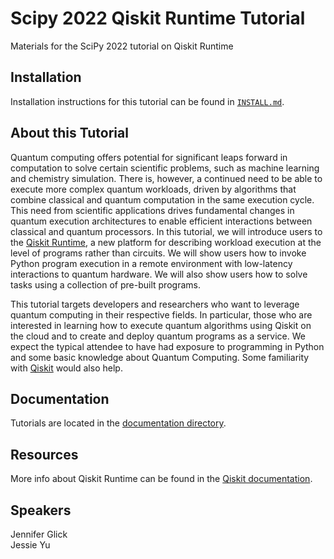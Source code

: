 # Scipy 2022 Qiskit Runtime Tutorial

Materials for the SciPy 2022 tutorial on Qiskit Runtime

## Installation

Installation instructions for this tutorial can be found in [`INSTALL.md`](INSTALL.md).

## About this Tutorial

Quantum computing offers potential for significant leaps forward in computation to solve certain scientific problems, such as machine learning and chemistry simulation. There is, however, a continued need to be able to execute more complex quantum workloads, driven by algorithms that combine classical and quantum computation in the same execution cycle. This need from scientific applications drives fundamental changes in quantum execution architectures to enable efficient interactions between classical and quantum processors. In this tutorial, we will introduce users to the [Qiskit Runtime](https://www.ibm.com/quantum/qiskit-runtime), a new platform for describing workload execution at the level of programs rather than circuits. We will show users how to invoke Python program execution in a remote environment with low-latency interactions to quantum hardware. We will also show users how to solve tasks using a collection of pre-built programs. <br>

This tutorial targets developers and researchers who want to leverage quantum computing in their respective fields. In particular, those who are interested in learning how to execute quantum algorithms using Qiskit on the cloud and to create and deploy quantum programs as a service. We expect the typical attendee to have had exposure to programming in Python and some basic knowledge about Quantum Computing. Some familiarity with [Qiskit](https://qiskit.org/) would also help.

## Documentation

Tutorials are located in the [documentation directory](docs/tutorials/README.md).

## Resources

More info about Qiskit Runtime can be found in the [Qiskit documentation](https://qiskit.org/documentation/partners/qiskit_ibm_runtime/).

## Speakers

Jennifer Glick <br>
Jessie Yu
